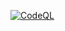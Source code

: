 [![CodeQL](https://github.com/ReMarxist/learnsql/actions/workflows/codeql.yml/badge.svg)](https://github.com/ReMarxist/learnsql/actions/workflows/codeql.yml)
